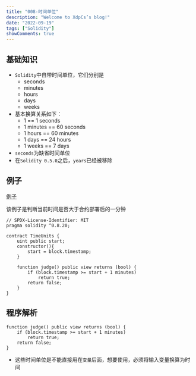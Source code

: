 ```yaml
---
title: "008-时间单位"
description: "Welcome to XdpCs’s blog!"
date: "2022-09-19"
tags: ["Solidity"]
showComments: true
---
```


## 基础知识

* `Solidity`中自带时间单位，它们分别是
  * seconds
  * minutes
  * hours
  * days
  * weeks
* 基本换算关系如下：
  * 1 == 1 seconds
  * 1 minutes == 60 seconds
  * 1 hours == 60 minutes
  * 1 days == 24 hours
  * 1 weeks == 7 days
* `seconds`为缺省时间单位
* 在`Solidity 0.5.0`之后，`years`已经被移除

## 例子

[例子](https://github.com/XdpCs/Solidity-learning/blob/master/Solidity/008.TimeUnits/TimeUnits.sol)

该例子是判断当前时间是否大于合约部署后的一分钟

```solidity
// SPDX-License-Identifier: MIT
pragma solidity ^0.8.20;

contract TimeUnits {
    uint public start;
    constructor(){
        start = block.timestamp;
    }

    function judge() public view returns (bool) {
        if (block.timestamp >= start + 1 minutes)
            return true;
        return false;
    }
}
```

## 程序解析

```solidity
function judge() public view returns (bool) {
    if (block.timestamp >= start + 1 minutes)
        return true;
    return false;
}
```

* 这些时间单位是不能直接用在`变量`后面，想要使用，必须将输入变量换算为时间
